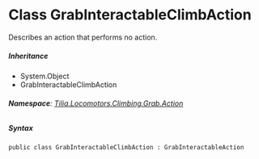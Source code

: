 # Class GrabInteractableClimbAction

Describes an action that performs no action.

##### Inheritance

* System.Object
* GrabInteractableClimbAction

###### **Namespace**: [Tilia.Locomotors.Climbing.Grab.Action]

##### Syntax

```
public class GrabInteractableClimbAction : GrabInteractableAction
```

[Tilia.Locomotors.Climbing.Grab.Action]: README.md
